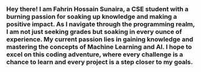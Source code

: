 ### Hey there! I am Fahrin Hossain Sunaira, a CSE student with a burning passion for soaking up knowledge and making a positive impact. As I navigate through the programming realm, I am not just seeking grades but soaking in every ounce of experience. My current passion lies in gaining knowledge and mastering the concepts of Machine Learning and AI. I hope to excel on this coding adventure, where every challenge is a chance to learn and every project is a step closer to my goals.

<!--
**Sunaira1101/Sunaira1101** is a ✨ _special_ ✨ repository because its `README.md` (this file) appears on your GitHub profile.

Here are some ideas to get you started:

- 🔭 I’m currently working on ...
- 🌱 I’m currently learning ...
- 👯 I’m looking to collaborate on ...
- 🤔 I’m looking for help with ...
- 💬 Ask me about ...
- 📫 How to reach me: ...
- 😄 Pronouns: ...
- ⚡ Fun fact: ...
-->

